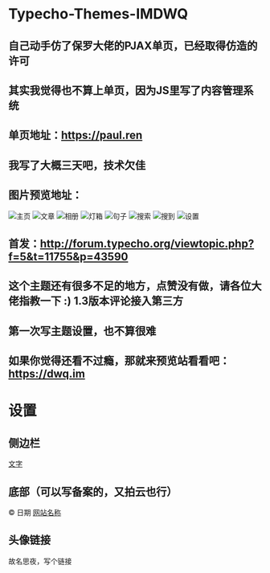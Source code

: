 # Typecho-Themes-IMDWQ
## 自己动手仿了保罗大佬的PJAX单页，已经取得仿造的许可
## 其实我觉得也不算上单页，因为JS里写了内容管理系统
## 单页地址：https://paul.ren
## 我写了大概三天吧，技术欠佳
## 图片预览地址：
![主页](https://ae01.alicdn.com/kf/HTB1Ha_Lb.GF3KVjSZFm762qPXXai.png)
![文章](https://ae01.alicdn.com/kf/HTB1YT2Rb8Gw3KVjSZFD760WEpXaV.png)
![相册](https://ae01.alicdn.com/kf/HTB1iOrOb9WD3KVjSZSg763CxVXai.png)
![灯箱](https://ae01.alicdn.com/kf/HTB1Wg6Mb75E3KVjSZFC762uzXXa6.png)
![句子](https://ae01.alicdn.com/kf/HTB1WCDVbYys3KVjSZFn760FzpXaI.png)
![搜索](https://ae01.alicdn.com/kf/HTB19kYNb8WD3KVjSZKP761p7FXad.png)
![搜到](https://ae01.alicdn.com/kf/HTB1e4YMb75E3KVjSZFC762uzXXaM.png)
![设置](https://ae01.alicdn.com/kf/HTB18LrNb8GE3KVjSZFh763kaFXaO.png)
## 首发：http://forum.typecho.org/viewtopic.php?f=5&t=11755&p=43590
## 这个主题还有很多不足的地方，点赞没有做，请各位大佬指教一下 :) 1.3版本评论接入第三方
## 第一次写主题设置，也不算很难
## 如果你觉得还看不过瘾，那就来预览站看看吧：https://dwq.im
# 设置
## 侧边栏
<a href="地址"><i class="FA图标"></i><span>文字</span></a>
## 底部（可以写备案的，又拍云也行）
© 日期 <a href="地址">网站名称</a>
## 头像链接
故名思夜，写个链接
